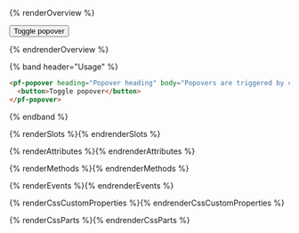 {% renderOverview %}

<pf-popover heading="Popover heading" body="Popovers are triggered by click rather than hover." footer="Popover footer">
  <button>Toggle popover</button>
</pf-popover>

{% endrenderOverview %}

{% band header="Usage" %}

  ```html
  <pf-popover heading="Popover heading" body="Popovers are triggered by click rather than hover." footer="Popover footer">
    <button>Toggle popover</button>
  </pf-popover>
  ```
{% endband %}

{% renderSlots %}{% endrenderSlots %}

{% renderAttributes %}{% endrenderAttributes %}

{% renderMethods %}{% endrenderMethods %}

{% renderEvents %}{% endrenderEvents %}

{% renderCssCustomProperties %}{% endrenderCssCustomProperties %}

{% renderCssParts %}{% endrenderCssParts %}
